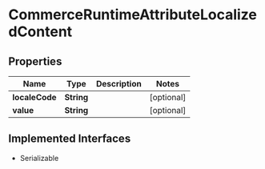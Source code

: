 

# CommerceRuntimeAttributeLocalizedContent


## Properties

| Name | Type | Description | Notes |
|------------ | ------------- | ------------- | -------------|
|**localeCode** | **String** |  |  [optional] |
|**value** | **String** |  |  [optional] |


## Implemented Interfaces

* Serializable


